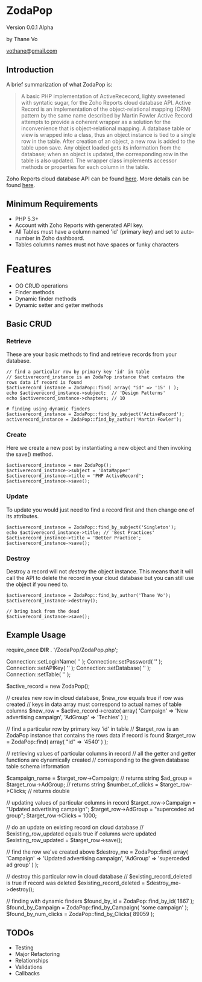 # ZodaPop #

Version 0.0.1 Alpha

by Thane Vo

<vothane@gmail.com>

## Introduction ##

A brief summarization of what ZodaPop is:

> A basic PHP implementation of ActiveRececord, lighty sweetened with syntatic sugar, for the Zoho Reports cloud database API.
> Active Record is an implementation of the object-relational mapping (ORM) pattern by the same name described by Martin Fowler
> Active Record attempts to provide a coherent wrapper as a solution for the inconvenience that is object-relational mapping.
> A database table or view is wrapped into a class, thus an object instance is tied to a single row in the table. 
> After creation of an object, a new row is added to the table upon save. Any object loaded gets its information from the database; 
> when an object is updated, the corresponding row in the table is also updated. The wrapper class implements accessor methods or 
> properties for each column in the table.

Zoho Reports cloud database API can be found [here](http://zohoreportsapi.wiki.zoho.com/).
More details can be found [here](http://en.wikipedia.org/wiki/Active_record_pattern).

## Minimum Requirements ##

- PHP 5.3+
- Account with Zoho Reports with generated API key.
- All Tables must have a column named 'id' (primary key) and set to auto-number in Zoho dashboard.
- Tables columns names must not have spaces or funky characters
 
# Features ##

- OO CRUD operations
- Finder methods
- Dynamic finder methods
- Dynamic setter and getter methods

## Basic CRUD ##

### Retrieve ###
These are your basic methods to find and retrieve records from your database.

	// find a particular row by primary key 'id' in table
	// $activerecord_instance is an ZodaPop instance that contains the rows data if record is found
	$activerecord_instance = ZodaPop::find( array( "id" => '15' ) );
	echo $activerecord_instance->subject;  // 'Design Patterns'
	echo $activerecord_instance->chapters; // 10

	# finding using dynamic finders
	$activerecord_instance = ZodaPop::find_by_subject('ActiveRecord');
	activerecord_instance = ZodaPop::find_by_authur('Martin Fowler');

### Create ###
Here we create a new post by instantiating a new object and then invoking the save() method.

	$activerecord_instance = new ZodaPop();
	$activerecord_instance->subject = 'DataMapper'
	$activerecord_instance->title = 'PHP ActiveRecord';
	$activerecord_instance->save();

### Update ###
To update you would just need to find a record first and then change one of its attributes.

	$activerecord_instance = ZodaPop::find_by_subject('Singleton');
	echo $activerecord_instance->title; // 'Best Practices'
	$activerecord_instance->title = 'Better Practice';
	$activerecord_instance->save();

### Destroy ###
Destroy a record will not *destroy* the object instance. This means that it will call the API to delete
the record in your cloud database but you can still use the object if you need to.

	$activerecord_instance = ZodaPop::find_by_author('Thane Vo');
	$activerecord_instance->destroy();
	
	// bring back from the dead
    $activerecord_instance->save();
	
## Example Usage ##

require_once __DIR__ . '/ZodaPop/ZodaPop.php';

Connection::setLoginName( '<Your Login Name Here>' );
Connection::setPassword( '<Your Password Here>' );
Connection::setAPIKey( '<Your API key Here>' );
Connection::setDatabase( '<name of database here>' );
Connection::setTable( '<name of database table here>' );

$active_record = new ZodaPop();

// creates new row in cloud database, $new_row equals true if row was created
// keys in data array must correspond to actual names of table columns
$new_row = $active_record->create( array( 'Campaign' => 'New advertising campaign', 'AdGroup' => 'Techies' ) );

// find a particular row by primary key 'id' in table
// $target_row is an ZodaPop instance that contains the rows data if record is found
$target_row = ZodaPop::find( array( "id" => '4540' ) );

// retrieving values of particular columns in record
// all the getter and getter functions are dynamically created
// corresponding to the given database table schema information

$campaign_name = $target_row->Campaign; // returns string
$ad_group = $target_row->AdGroup; // returns string
$number_of_clicks = $target_row->Clicks; // returns double

// updating values of particular columns in record
$target_row->Campaign = "Updated advertising campaign";
$target_row->AdGroup = "superceded ad group";
$target_row->Clicks = 1000;

// do an update on existing record on cloud database
// $existing_row_updated equals true if columns were updated
$existing_row_updated = $target_row->save();

// find the row we've created above
$destroy_me = ZodaPop::find( array( 'Campaign' => 'Updated advertising campaign', 'AdGroup' => 'superceded ad group' ) );

// destroy this particular row in cloud database
// $existing_record_deleted is true if record was deleted
$existing_record_deleted = $destroy_me->destroy();

// finding with dynamic finders
$found_by_id = ZodaPop::find_by_id( 1867 );
$found_by_Campaign = ZodaPop::find_by_Campaign( 'some campaign' );
$found_by_num_clicks = ZodaPop::find_by_Clicks( 89059 );

## TODOs ##

- Testing
- Major Refactoring 
- Relationships
- Validations
- Callbacks